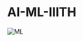 # AI-ML-IIITH


![ML](https://github.com/naveen-6735/AI-ML-IIITH/assets/106550196/6ad18c16-3a9f-4525-8772-84d1b8d58a20)
